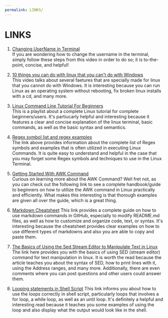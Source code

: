 ```yaml
---
permalink: LINKS/
---
```


# LINKS

1. [Changing UserName in Terminal](https://youtu.be/ee2yz41L_3w?si=iZAPBsHUrkkNoPxp)<br>
If you are wondering how to change the username in the terminal, simply follow these steps
from this video in order to do so; it is to-the-point, concise, and helpful!

2. [10 things you can do with linux that you can't do with Windows](https://youtu.be/JOOkfGv58u0?si=8HtdRtGJg60sk8SV)<br>
This video talks about several faetures that are specially made for linux that you cannot do with Windows. It is interesting
because you can run Linux as an operating system without rebooting, fix broken linux installs with a cd, and many more.

3. [Linux Command Line Tutorial For Beginners](https://www.youtube.com/watch?v=YHFzr-akOas&list=PLS1QulWo1RIb9WVQGJ_vh-RQusbZgO_As)<br>
This is a playlist about a complete Linux tutorial for complete beginners/users. It's partiucarly helpful and interesting because it features
a clear and concise explanation of the linux terminal, basic commands, as well as the basic syntax and semantics.

4. [Regex symbol list and regex examples](https://www.codexpedia.com/regex/regex-symbol-list-and-regex-examples/)<br>
The link above provides information about the complete list of Regex symbols and examples that is often utilized in executing Linux Commands. It is
quite easy to understand and helpful in the case that you may forget some Regex symbols and techniques to use in the Linux Terminal.

5. [Getting Started With AWK Command](https://linuxhandbook.com/awk-command-tutorial/)<br>
Curious on learning more about the AWK Command? Well fret not, as you can check out the following link to see a complete handbook/guide to beginners
on how to utilize the AWK command in Linux practically and efficiently. What makes this interesting is that thorough examples are given all over the guide, which
is a great thing.

6. [Markdown Cheatsheet](https://github.com/adam-p/markdown-here/wiki/Markdown-Cheatsheet)
This link provides a complete guide on how to use markdown commands in GitHub, especially to modify README.md files, as well as how to customize and
organize code, text, or syntax. It's interesting because the cheatsheet provides clear examples on how to use different types of markdowns and also
you are able to copy and paste them.

7. [The Basics of Using the Sed Stream Editor to Manipulate Text in Linux](https://www.digitalocean.com/community/tutorials/the-basics-of-using-the-sed-stream-editor-to-manipulate-text-in-linux#printing-lines)
The link here provides you with the basics of using SED (stream editor) command for text manipulation in linux. It is worth the read because the article
teaches you about the syntax of SED, how to print lines with it, using the Address ranges, and many more. Additionally, there are even comments
where you can post questions and other users could answer them.

8. [Looping statements in Shell Script](https://www.geeksforgeeks.org/looping-statements-shell-script/)
This link informs you about how to use the loops correctly in shell script, particularly loops that involves a for loop, a while loop, as well as an until loop.
It's definitely a helpful and interesting read because it teaches you some examples of using the loop and also display what the output would look like in the
shell.
